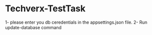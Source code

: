 # Techverx-TestTask


1- please enter you db ceredentials in the appsettings.json file.
2- Run update-database command 